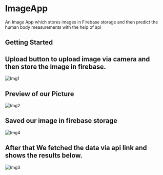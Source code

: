 # ImageApp

An Image App which stores images in Firebase storage and then predict the human body measurements with the help of api

## Getting Started
## Upload button to upload image via camera and then store the image in firebase.
![Img1](https://user-images.githubusercontent.com/58544647/120322631-403ca800-c302-11eb-82ca-512c8fc61b91.png)
## Preview of our Picture
![Img2](https://user-images.githubusercontent.com/58544647/120322773-695d3880-c302-11eb-80a3-53b5a929d44b.png)
## Saved our image in firebase storage
![Img4](https://user-images.githubusercontent.com/58544647/120322796-6d895600-c302-11eb-9ada-92a494d1e3a0.png)
## After that We fetched the data via api link and shows the results below.
![Img3](https://user-images.githubusercontent.com/58544647/120322805-70844680-c302-11eb-9041-4d3c4a5d917c.png)
